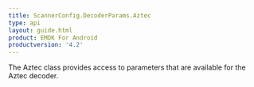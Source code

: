 ```yaml
---
title: ScannerConfig.DecoderParams.Aztec
type: api
layout: guide.html
product: EMDK For Android
productversion: '4.2'
---
```



The Aztec class provides access to parameters that are available for
 the Aztec decoder.

